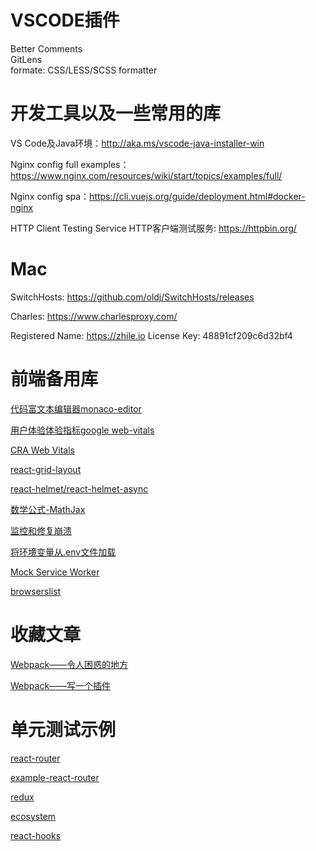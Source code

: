 # VSCODE插件
Better Comments   
GitLens  
formate: CSS/LESS/SCSS formatter

# 开发工具以及一些常用的库

VS Code及Java环境：http://aka.ms/vscode-java-installer-win

Nginx config full examples：https://www.nginx.com/resources/wiki/start/topics/examples/full/

Nginx config spa：https://cli.vuejs.org/guide/deployment.html#docker-nginx

HTTP Client Testing Service HTTP客户端测试服务: https://httpbin.org/

# Mac

SwitchHosts: https://github.com/oldj/SwitchHosts/releases

Charles: https://www.charlesproxy.com/

Registered Name: https://zhile.io License Key: 48891cf209c6d32bf4

# 前端备用库

[代码富文本编辑器monaco-editor](https://microsoft.github.io/monaco-editor/index.html)   

[用户体验体验指标google web-vitals](https://github.com/GoogleChrome/web-vitals)   

[CRA Web Vitals](https://create-react-app.dev/docs/measuring-performance/)

[react-grid-layout](https://github.com/react-grid-layout/react-grid-layout)

[react-helmet/react-helmet-async](https://www.npmjs.com/package/react-helmet)

[数学公式-MathJax](https://github.com/mathjax/MathJax)  

[监控和修复崩溃](https://github.com/getsentry/sentry)   

[将环境变量从.env文件加载](https://github.com/motdotla/dotenv)   

[Mock Service Worker](https://github.com/mswjs/msw)   

[browserslist](https://github.com/browserslist/browserslist)

# 收藏文章

[Webpack——令人困惑的地方](https://github.com/chemdemo/chemdemo.github.io/issues/13)   

[Webpack——写一个插件](https://webpack.js.org/contribute/writing-a-plugin/)

# 单元测试示例

[react-router](https://reactrouter.com/web/guides/testing)   

[example-react-router](https://testing-library.com/docs/example-react-router/)   

[redux](https://redux.js.org/usage/writing-tests)   

[ecosystem](https://testing-library.com/docs/ecosystem-user-event)   

[react-hooks](https://react-hooks-testing-library.com/)   

